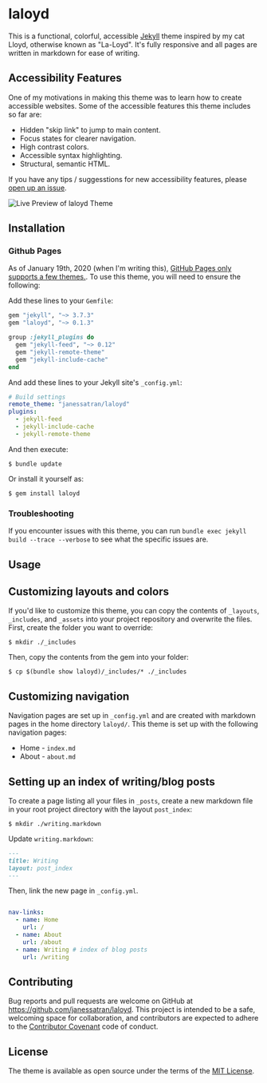 # laloyd

This is a functional, colorful, accessible [Jekyll](https://jekyllrb.com/) theme inspired by my cat Lloyd, otherwise known as "La-Loyd". It's fully responsive and all pages are written in markdown for ease of writing.

## Accessibility Features
One of my motivations in making this theme was to learn how to create accessible websites. Some of the accessible features this theme includes so far are:
- Hidden "skip link" to jump to main content.
- Focus states for clearer navigation.
- High contrast colors.
- Accessible syntax highlighting.
- Structural, semantic HTML.

If you have any tips / suggesstions for new accessibility features, please [open up an issue](https://github.com/janessatran/laloyd/issues).

![Live Preview of laloyd Theme](http://g.recordit.co/6dYP4Y8YuU.gif)

## Installation

### Github Pages
As of January 19th, 2020 (when I'm writing this), [GitHub Pages only supports a few themes.](https://pages.github.com/themes/). To use this theme, you will need to ensure the following:


Add these lines to your `Gemfile`:

```ruby
gem "jekyll", "~> 3.7.3"
gem "laloyd", "~> 0.1.3"

group :jekyll_plugins do
  gem "jekyll-feed", "~> 0.12"
  gem "jekyll-remote-theme"
  gem "jekyll-include-cache"
end
```

And add these lines to your Jekyll site's `_config.yml`:

```yaml
# Build settings
remote_theme: "janessatran/laloyd"
plugins:
  - jekyll-feed
  - jekyll-include-cache
  - jekyll-remote-theme
```

And then execute:

    $ bundle update

Or install it yourself as:

    $ gem install laloyd


### Troubleshooting
If you encounter issues with this theme, you can run `bundle exec jekyll build --trace --verbose` to see what the specific issues are.

## Usage

## Customizing layouts and colors
If you'd like to customize this theme, you can copy the contents of `_layouts`, `_includes`, and `_assets` into your project repository and overwrite the files. First, create the folder you want to override:

    $ mkdir ./_includes 

Then, copy the contents from the gem into your folder:

    $ cp $(bundle show laloyd)/_includes/* ./_includes

## Customizing navigation
Navigation pages are set up in `_config.yml` and are created with markdown pages in the home directory `laloyd/`. This theme is set up with the following navigation pages:
- Home - `index.md`
- About - `about.md`

## Setting up an index of writing/blog posts
To create a page listing all your files in `_posts`, create a new markdown file in your root project directory with the layout `post_index`:

    $ mkdir ./writing.markdown

Update `writing.markdown`:

```markdown
---
title: Writing
layout: post_index
---

```

Then, link the new page in `_config.yml`.

```yaml

nav-links:
  - name: Home
    url: /
  - name: About
    url: /about
  - name: Writing # index of blog posts
    url: /writing
```

## Contributing

Bug reports and pull requests are welcome on GitHub at https://github.com/janessatran/laloyd. This project is intended to be a safe, welcoming space for collaboration, and contributors are expected to adhere to the [Contributor Covenant](http://contributor-covenant.org) code of conduct.

## License

The theme is available as open source under the terms of the [MIT License](https://opensource.org/licenses/MIT).

